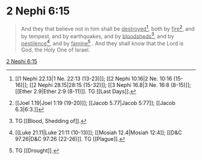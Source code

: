 # 2 Nephi 6:15

> And they that believe not in him shall be <u>destroyed</u>[^a], both by <u>fire</u>[^b], and by tempest, and by earthquakes, and by <u>bloodsheds</u>[^c], and by <u>pestilence</u>[^d], and by <u>famine</u>[^e] . And they shall know that the Lord is God, the Holy One of Israel.

[2 Nephi 6:15](https://www.churchofjesuschrist.org/study/scriptures/bofm/2-ne/6?lang=eng&id=p15#p15)


[^a]: [[1 Nephi 22.13|1 Ne. 22:13 (13-23)]]; [[2 Nephi 10.16|2 Ne. 10:16 (15-16)]]; [[2 Nephi 28.15|28:15 (15-32)]]; [[3 Nephi 16.8|3 Ne. 16:8 (8-15)]]; [[Ether 2.9|Ether 2:9 (8-11)]]. TG [[Last Days]].
[^b]: [[Joel 1.19|Joel 1:19 (19-20)]]; [[Jacob 5.77|Jacob 5:77]]; [[Jacob 6.3|6:3.]]
[^c]: TG [[Blood, Shedding of]].
[^d]: [[Luke 21.11|Luke 21:11 (10-13)]]; [[Mosiah 12.4|Mosiah 12:4]]; [[D&C 97.26|D&C 97:26 (22-26)]]. TG [[Plague]].
[^e]: TG [[Drought]].
